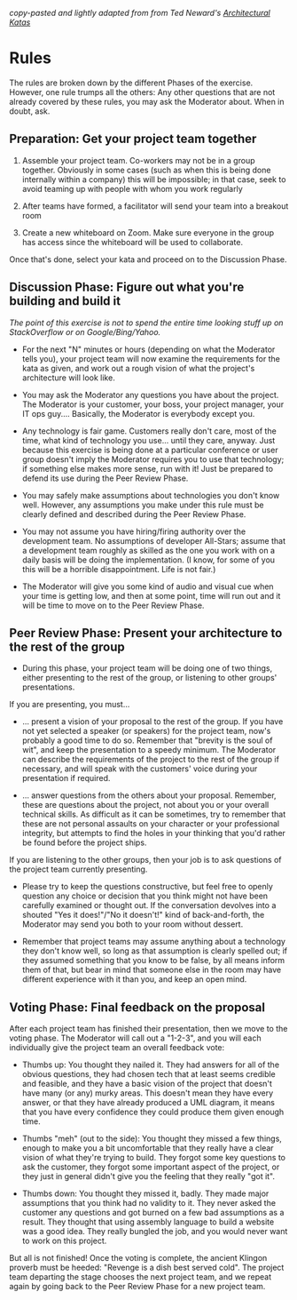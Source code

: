 _copy-pasted and lightly adapted from from Ted Neward's [Architectural Katas](https://www.architecturalkatas.com/rules.html)_

# Rules

The rules are broken down by the different Phases of the exercise. However, one rule trumps all the others: Any other questions that are not already covered by these rules, you may ask the Moderator about. When in doubt, ask.

## Preparation: Get your project team together

1. Assemble your project team. Co-workers may not be in a group together. Obviously in some cases (such as when this is being done internally within a company) this will be impossible; in that case, seek to avoid teaming up with people with whom you work regularly

1. After teams have formed, a facilitator will send your team into a breakout room

1. Create a new whiteboard on Zoom. Make sure everyone in the group has access since the whiteboard will be used to collaborate.

Once that's done, select your kata and proceed on to the Discussion Phase.

## Discussion Phase: Figure out what you're building and build it

_The point of this exercise is not to spend the entire time looking stuff up on StackOverflow or on Google/Bing/Yahoo._

- For the next "N" minutes or hours (depending on what the Moderator tells you), your project team will now examine the requirements for the kata as given, and work out a rough vision of what the project's architecture will look like.

- You may ask the Moderator any questions you have about the project. The Moderator is your customer, your boss, your project manager, your IT ops guy.... Basically, the Moderator is everybody except you.

- Any technology is fair game. Customers really don't care, most of the time, what kind of technology you use... until they care, anyway. Just because this exercise is being done at a particular conference or user group doesn't imply the Moderator requires you to use that technology; if something else makes more sense, run with it! Just be prepared to defend its use during the Peer Review Phase.

- You may safely make assumptions about technologies you don't know well. However, any assumptions you make under this rule must be clearly defined and described during the Peer Review Phase.

- You may not assume you have hiring/firing authority over the development team. No assumptions of developer All-Stars; assume that a development team roughly as skilled as the one you work with on a daily basis will be doing the implementation. (I know, for some of you this will be a horrible disappointment. Life is not fair.)

- The Moderator will give you some kind of audio and visual cue when your time is getting low, and then at some point, time will run out and it will be time to move on to the Peer Review Phase.

## Peer Review Phase: Present your architecture to the rest of the group

- During this phase, your project team will be doing one of two things, either presenting to the rest of the group, or listening to other groups' presentations.

If you are presenting, you must...

- ... present a vision of your proposal to the rest of the group. If you have not yet selected a speaker (or speakers) for the project team, now's probably a good time to do so. Remember that "brevity is the soul of wit", and keep the presentation to a speedy minimum. The Moderator can describe the requirements of the project to the rest of the group if necessary, and will speak with the customers' voice during your presentation if required.

- ... answer questions from the others about your proposal. Remember, these are questions about the project, not about you or your overall technical skills. As difficult as it can be sometimes, try to remember that these are not personal assaults on your character or your professional integrity, but attempts to find the holes in your thinking that you'd rather be found before the project ships.

If you are listening to the other groups, then your job is to ask questions of the project team currently presenting.

- Please try to keep the questions constructive, but feel free to openly question any choice or decision that you think might not have been carefully examined or thought out. If the conversation devolves into a shouted "Yes it does!"/"No it doesn't!" kind of back-and-forth, the Moderator may send you both to your room without dessert.

- Remember that project teams may assume anything about a technology they don't know well, so long as that assumption is clearly spelled out; if they assumed something that you know to be false, by all means inform them of that, but bear in mind that someone else in the room may have different experience with it than you, and keep an open mind.

## Voting Phase: Final feedback on the proposal

After each project team has finished their presentation, then we move to the voting phase. The Moderator will call out a "1-2-3", and you will each individually give the project team an overall feedback vote:

- Thumbs up: You thought they nailed it. They had answers for all of the obvious questions, they had chosen tech that at least seems credible and feasible, and they have a basic vision of the project that doesn't have many (or any) murky areas. This doesn't mean they have every answer, or that they have already produced a UML diagram, it means that you have every confidence they could produce them given enough time.

- Thumbs "meh" (out to the side): You thought they missed a few things, enough to make you a bit uncomfortable that they really have a clear vision of what they're trying to build. They forgot some key questions to ask the customer, they forgot some important aspect of the project, or they just in general didn't give you the feeling that they really "got it".

- Thumbs down: You thought they missed it, badly. They made major assumptions that you think had no validity to it. They never asked the customer any questions and got burned on a few bad assumptions as a result. They thought that using assembly language to build a website was a good idea. They really bungled the job, and you would never want to work on this project.

But all is not finished! Once the voting is complete, the ancient Klingon proverb must be heeded: "Revenge is a dish best served cold". The project team departing the stage chooses the next project team, and we repeat again by going back to the Peer Review Phase for a new project team.
